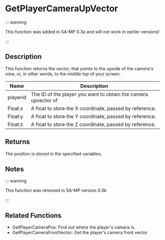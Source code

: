 # GetPlayerCameraUpVector

::: warning

This function was added in SA-MP 0.3a and will not work in earlier versions!

:::

## Description

This function returns the vector, that points to the upside of the camera's view, or, in other words, to the middle top of your screen.

| Name     | Description                                                    |
| -------- | -------------------------------------------------------------- |
| playerid | The ID of the player you want to obtain the camera upvector of |
| Float:x  | A float to store the X coordinate, passed by reference.        |
| Float:y  | A float to store the Y coordinate, passed by reference.        |
| Float:z  | A float to store the Z coordinate, passed by reference.        |

## Returns

The position is stored in the specified variables.

## Notes

::: warning

This function was removed in SA-MP version 0.3b

:::

## Related Functions

- GetPlayerCameraPos: Find out where the player's camera is.
- GetPlayerCameraFrontVector: Get the player's camera front vector
